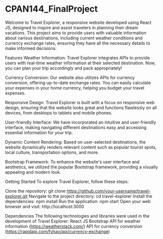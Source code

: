 # CPAN144_FinalProject

Welcome to Travel Explorer, a responsive website developed using React JS, designed to inspire and assist travelers in planning their dream vacations. This project aims to provide users with valuable information about various destinations, including current weather conditions and currency exchange rates, ensuring they have all the necessary details to make informed decisions.

Features
Weather Information: Travel Explorer integrates APIs to provide users with real-time weather information at their selected destination. Now, you can plan your trip accordingly and pack appropriately!

Currency Conversion: Our website also utilizes APIs for currency conversion, offering up-to-date exchange rates. You can easily calculate your expenses in your home currency, helping you budget your travel expenses.

Responsive Design: Travel Explorer is built with a focus on responsive web design, ensuring that the website looks great and functions flawlessly on all devices, from desktops to tablets and mobile phones.

User-friendly Interface: We have incorporated an intuitive and user-friendly interface, making navigating different destinations easy and accessing essential information for your trip.

Dynamic Content Rendering: Based on user-selected destinations, the website dynamically renders relevant content such as popular tourist spots, local culture, transportation options, and more.

Bootstrap Framework: To enhance the website's user interface and aesthetics, we utilized the popular Bootstrap framework, providing a visually appealing and modern look.

Getting Started
To explore Travel Explorer, follow these steps:

Clone the repository: git clone https://github.com/your-username/travel-explorer.git
Navigate to the project directory: cd travel-explorer
Install the dependencies: npm install
Run the application: npm start
Open your web browser and visit: http://localhost:3000

Dependencies
The following technologies and libraries were used in the development of Travel Explorer:
React JS
Bootstrap
API for weather information (https://weatherstack.com/)
API for currency conversion (https://rapidapi.com/fyhao/api/currency-exchange)
